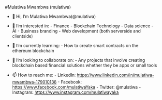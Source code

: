 #Mulatiwa Mwambwa (mulatiwa)

- 👋 Hi, I’m Mulatiwa Mwambwa(@mulatiwa)

- 👀 I’m interested in:
      - Finance
      - Blockchain Technology
      - Data science
      - AI
      - Business branding
      - Web development (both serverside and clientside)
      
- 🌱 I’m currently learning:
      - How to create smart contracts on the ethereum blockchain
      
- 💞️ I’m looking to collaborate on:
      - Any projects that involve creating blockchain based financial solutions whether they be apps or small tools
- 📫 How to reach me:
            - LinkedIn:		https://www.linkedin.com/in/mulatiwa-mwambwa-179010138
            - Facebook:		https://www.facebook.com/mulatiwaYaka
            - Twitter: 		@mulatiwa
            - Instagram:	https://www.instagram.com/mulatiwayaka

<!---
AAA-pixel/AAA-pixel is a ✨ special ✨ repository because its `README.md` (this file) appears on your GitHub profile.
You can click the Preview link to take a look at your changes.
--->
